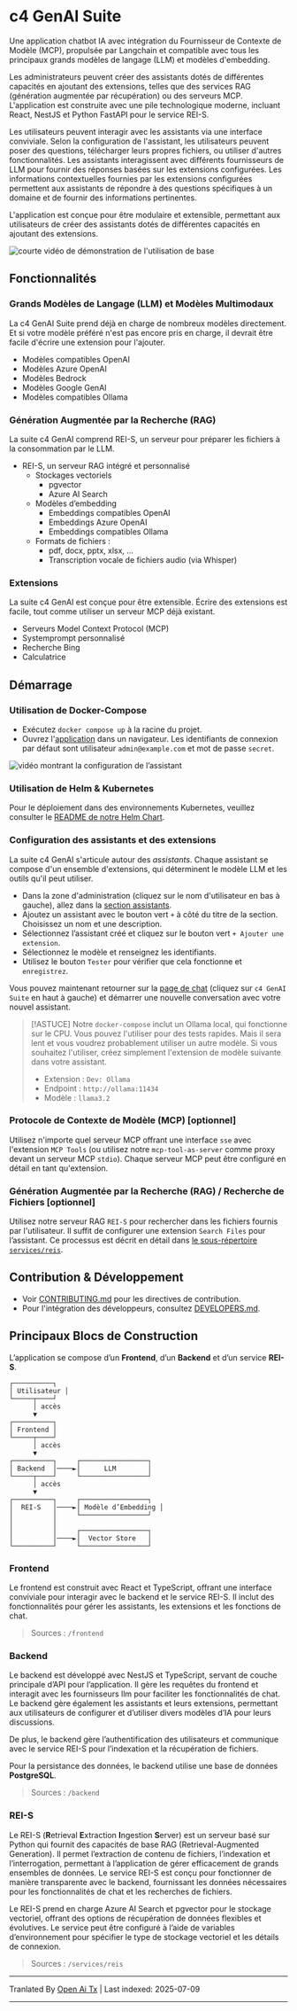 # c4 GenAI Suite

Une application chatbot IA avec intégration du Fournisseur de Contexte de Modèle (MCP), propulsée par Langchain et compatible avec tous les principaux grands modèles de langage (LLM) et modèles d'embedding.

Les administrateurs peuvent créer des assistants dotés de différentes capacités en ajoutant des extensions, telles que des services RAG (génération augmentée par récupération) ou des serveurs MCP. L'application est construite avec une pile technologique moderne, incluant React, NestJS et Python FastAPI pour le service REI-S.

Les utilisateurs peuvent interagir avec les assistants via une interface conviviale. Selon la configuration de l'assistant, les utilisateurs peuvent poser des questions, télécharger leurs propres fichiers, ou utiliser d'autres fonctionnalités. Les assistants interagissent avec différents fournisseurs de LLM pour fournir des réponses basées sur les extensions configurées. Les informations contextuelles fournies par les extensions configurées permettent aux assistants de répondre à des questions spécifiques à un domaine et de fournir des informations pertinentes.

L'application est conçue pour être modulaire et extensible, permettant aux utilisateurs de créer des assistants dotés de différentes capacités en ajoutant des extensions.

![courte vidéo de démonstration de l'utilisation de base](https://raw.githubusercontent.com/codecentric/c4-genai-suite/main/demo/preview.webp)

## Fonctionnalités

### Grands Modèles de Langage (LLM) et Modèles Multimodaux

La c4 GenAI Suite prend déjà en charge de nombreux modèles directement. Et si votre modèle préféré n'est pas encore pris en charge, il devrait être facile d'écrire une extension pour l'ajouter.

* Modèles compatibles OpenAI
* Modèles Azure OpenAI
* Modèles Bedrock
* Modèles Google GenAI
* Modèles compatibles Ollama
### Génération Augmentée par la Recherche (RAG)

La suite c4 GenAI comprend REI-S, un serveur pour préparer les fichiers à la consommation par le LLM.

* REI-S, un serveur RAG intégré et personnalisé
  * Stockages vectoriels
    * pgvector
    * Azure AI Search
  * Modèles d’embedding
    * Embeddings compatibles OpenAI
    * Embeddings Azure OpenAI
    * Embeddings compatibles Ollama
  * Formats de fichiers :
    * pdf, docx, pptx, xlsx, ...
    * Transcription vocale de fichiers audio (via Whisper)

### Extensions

La suite c4 GenAI est conçue pour être extensible. Écrire des extensions est facile, tout comme utiliser un serveur MCP déjà existant.

* Serveurs Model Context Protocol (MCP)
* Systemprompt personnalisé
* Recherche Bing
* Calculatrice
## Démarrage

### Utilisation de Docker-Compose

- Exécutez `docker compose up` à la racine du projet.
- Ouvrez l'[application](http://localhost:3333) dans un navigateur. Les identifiants de connexion par défaut sont utilisateur `admin@example.com` et mot de passe `secret`.

![vidéo montrant la configuration de l’assistant](https://raw.githubusercontent.com/codecentric/c4-genai-suite/main/demo/assistants.webp)

### Utilisation de Helm & Kubernetes

Pour le déploiement dans des environnements Kubernetes, veuillez consulter le [README de notre Helm Chart](https://raw.githubusercontent.com/codecentric/c4-genai-suite/main/./helm-chart/README.md).

### Configuration des assistants et des extensions

La suite c4 GenAI s'articule autour des *assistants*.
Chaque assistant se compose d'un ensemble d'extensions, qui déterminent le modèle LLM et les outils qu'il peut utiliser.

- Dans la zone d'administration (cliquez sur le nom d'utilisateur en bas à gauche), allez dans la [section assistants](http://localhost:3333/admin/assistants).
- Ajoutez un assistant avec le bouton vert `+` à côté du titre de la section. Choisissez un nom et une description.
- Sélectionnez l’assistant créé et cliquez sur le bouton vert `+ Ajouter une extension`.
- Sélectionnez le modèle et renseignez les identifiants.
- Utilisez le bouton `Tester` pour vérifier que cela fonctionne et `enregistrez`.

Vous pouvez maintenant retourner sur la [page de chat](http://localhost:3333/chat) (cliquez sur `c4 GenAI Suite` en haut à gauche) et démarrer une nouvelle conversation avec votre nouvel assistant.

> [!ASTUCE]
> Notre `docker-compose` inclut un Ollama local, qui fonctionne sur le CPU. Vous pouvez l'utiliser pour des tests rapides. Mais il sera lent et vous voudrez probablement utiliser un autre modèle. Si vous souhaitez l'utiliser, créez simplement l'extension de modèle suivante dans votre assistant.
> * Extension : `Dev: Ollama`
> * Endpoint : `http://ollama:11434`
> * Modèle : `llama3.2`

### Protocole de Contexte de Modèle (MCP) [optionnel]

Utilisez n'importe quel serveur MCP offrant une interface `sse` avec l'extension `MCP Tools` (ou utilisez notre `mcp-tool-as-server` comme proxy devant un serveur MCP `stdio`).
Chaque serveur MCP peut être configuré en détail en tant qu'extension.

### Génération Augmentée par la Recherche (RAG) / Recherche de Fichiers [optionnel]

Utilisez notre serveur RAG `REI-S` pour rechercher dans les fichiers fournis par l'utilisateur. Il suffit de configurer une extension `Search Files` pour l’assistant.
Ce processus est décrit en détail dans [le sous-répertoire `services/reis`](services/reis/#example-configuration-in-c4).

## Contribution & Développement

* Voir [CONTRIBUTING.md](https://raw.githubusercontent.com/codecentric/c4-genai-suite/main/CONTRIBUTING.md) pour les directives de contribution.
* Pour l'intégration des développeurs, consultez [DEVELOPERS.md](https://raw.githubusercontent.com/codecentric/c4-genai-suite/main/DEVELOPERS.md).

## Principaux Blocs de Construction

L’application se compose d’un **Frontend**, d’un **Backend** et d’un service **REI-S**.

```
┌──────────┐
│ Utilisateur │
└─────┬────┘
      │ accès
      ▼
┌──────────┐
│ Frontend │
└─────┬────┘
      │ accès
      ▼
┌──────────┐     ┌─────────────────┐
│ Backend  │────►│      LLM        │
└─────┬────┘     └─────────────────┘
      │ accès
      ▼
┌──────────┐     ┌─────────────────┐
│  REI-S   │────►│ Modèle d’Embedding │
│          │     └─────────────────┘
│          │
│          │     ┌─────────────────┐
│          │────►│  Vector Store   │
└──────────┘     └─────────────────┘
```
### Frontend

Le frontend est construit avec React et TypeScript, offrant une interface conviviale pour interagir avec le backend et le service REI-S. Il inclut des fonctionnalités pour gérer les assistants, les extensions et les fonctions de chat.

> Sources : `/frontend`

### Backend

Le backend est développé avec NestJS et TypeScript, servant de couche principale d’API pour l’application. Il gère les requêtes du frontend et interagit avec les fournisseurs llm pour faciliter les fonctionnalités de chat. Le backend gère également les assistants et leurs extensions, permettant aux utilisateurs de configurer et d’utiliser divers modèles d’IA pour leurs discussions.

De plus, le backend gère l’authentification des utilisateurs et communique avec le service REI-S pour l’indexation et la récupération de fichiers.

Pour la persistance des données, le backend utilise une base de données **PostgreSQL**.

> Sources : `/backend`

### REI-S

Le REI-S (**R**etrieval **E**xtraction **I**ngestion **S**erver) est un serveur basé sur Python qui fournit des capacités de base RAG (Retrieval-Augmented Generation). Il permet l’extraction de contenu de fichiers, l’indexation et l’interrogation, permettant à l’application de gérer efficacement de grands ensembles de données. Le service REI-S est conçu pour fonctionner de manière transparente avec le backend, fournissant les données nécessaires pour les fonctionnalités de chat et les recherches de fichiers.

Le REI-S prend en charge Azure AI Search et pgvector pour le stockage vectoriel, offrant des options de récupération de données flexibles et évolutives. Le service peut être configuré à l’aide de variables d’environnement pour spécifier le type de stockage vectoriel et les détails de connexion.

> Sources : `/services/reis`

---

Tranlated By [Open Ai Tx](https://github.com/OpenAiTx/OpenAiTx) | Last indexed: 2025-07-09

---